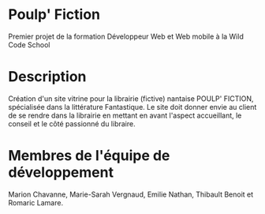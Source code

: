 # Poulp' Fiction
Premier projet de la formation Développeur Web et Web mobile à la Wild Code School

# Description
Création d'un site vitrine pour la librairie (fictive) nantaise POULP' FICTION, spécialisée dans la littérature Fantastique. Le site doit donner envie au client de se rendre dans la librairie en mettant en avant l'aspect accueillant, le conseil et le côté passionné du libraire. 

# Membres de l'équipe de développement

Marion Chavanne, Marie-Sarah Vergnaud, Emilie Nathan, Thibault Benoit et Romaric Lamare. 


